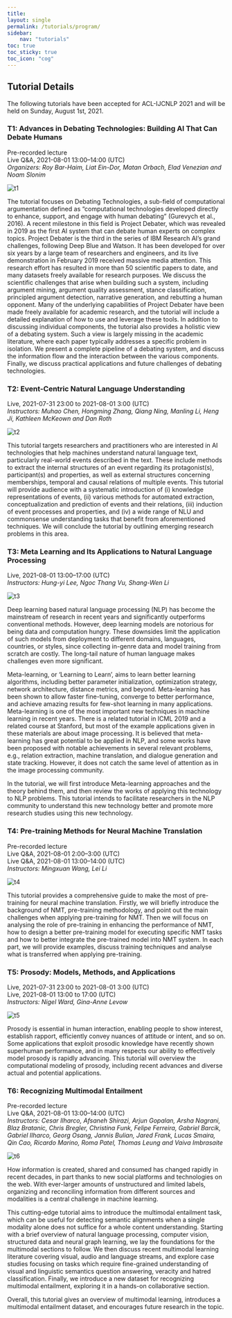```yaml
---
title:  
layout: single
permalink: /tutorials/program/
sidebar: 
    nav: "tutorials"
toc: true
toc_sticky: true
toc_icon: "cog"
---
```

## Tutorial Details

The following tutorials have been accepted for ACL-IJCNLP 2021 and will be held on Sunday, August 1st, 2021. 
		
### T1: Advances in Debating Technologies: Building AI That Can Debate Humans

Pre-recorded lecture<br/>
Live Q&A, 2021-08-01 13:00&ndash;14:00 (UTC)<br/>
*Organizers: Roy Bar-Haim, Liat Ein-Dor, Matan Orbach, Elad Venezian and Noam Slonim*

![t1](/assets/images/t1.png)

The tutorial focuses on Debating Technologies, a sub-field of computational argumentation defined as “computational technologies developed directly to enhance, support, and engage with human debating” (Gurevych et al., 2016). A recent milestone in this field is Project Debater, which was revealed in 2019 as the first AI system that can debate human experts on complex topics. Project Debater is the third in the series of IBM Research AI’s grand challenges, following Deep Blue and Watson. It has been developed for over six years by a large team of researchers and engineers, and its live demonstration in February 2019 received massive media attention. This research effort has resulted in more than 50 scientific papers to date, and many datasets freely available for research purposes. We discuss the scientific challenges that arise when building such a system, including argument mining, argument quality assessment, stance classification, principled argument detection, narrative generation, and rebutting a human opponent. Many of the underlying capabilities of Project Debater have been made freely available for academic research, and the tutorial will include a detailed explanation of how to use and leverage these tools. In addition to discussing individual components, the tutorial also provides a holistic view of a debating system. Such a view is largely missing in the academic literature, where each paper typically addresses a specific problem in isolation. We present a complete pipeline of a debating system, and discuss the information flow and the interaction between the various components. Finally, we discuss practical applications and future challenges of debating technologies.

### T2: Event-Centric Natural Language Understanding

Live, 2021-07-31 23:00 to 2021-08-01 3:00 (UTC)<br/>
*Instructors: Muhao Chen, Hongming Zhang, Qiang Ning, Manling Li, Heng Ji, Kathleen McKeown and Dan Roth*

![t2](/assets/images/t2.png)   

This tutorial targets researchers and practitioners who are interested in AI technologies that help machines understand natural language text, particularly real-world events described in the text. These include methods to extract the internal structures of an event regarding its protagonist(s), participant(s) and properties, as well as external structures concerning memberships, temporal and causal relations of multiple events. This tutorial will provide audience with a systematic introduction of (i) knowledge representations of events, (ii) various methods for automated extraction, conceptualization and prediction of events and their relations, (iii) induction of event processes and properties, and (iv) a wide range of NLU and commonsense understanding tasks that benefit from aforementioned techniques. We will conclude the tutorial by outlining emerging research problems in this area.

### T3: Meta Learning and Its Applications to Natural Language Processing

Live, 2021-08-01 13:00&ndash;17:00 (UTC)<br/>
*Instructors: Hung-yi Lee, Ngoc Thang Vu, Shang-Wen Li*

![t3](/assets/images/t3.png)    

Deep learning based natural language processing (NLP) has become the mainstream of research in recent years and significantly outperforms conventional methods. However, deep learning models are notorious for being data and computation hungry. These downsides limit the application of such models from deployment to different domains, languages, countries, or styles, since collecting in-genre data and model training from scratch are costly. The long-tail nature of human language makes challenges even more significant. 

Meta-learning, or ‘Learning to Learn’, aims to learn better learning algorithms, including better parameter initialization, optimization strategy, network architecture, distance metrics, and beyond. Meta-learning has been shown to allow faster fine-tuning, converge to better performance, and achieve amazing results for few-shot learning in many applications. 
Meta-learning is one of the most important new techniques in machine learning in recent years. There is a related tutorial in ICML 2019 and a related course at Stanford, but most of the example applications given in these materials are about image processing. It is believed that meta-learning has great potential to be applied in NLP, and some works have been proposed with notable achievements in several relevant problems, e.g., relation extraction, machine translation, and dialogue generation and state tracking. However, it does not catch the same level of attention as in the image processing community. 

In the tutorial, we will first introduce Meta-learning approaches and the theory behind them, and then review the works of applying this technology to NLP problems. This tutorial intends to facilitate researchers in the NLP community to understand this new technology better and promote more research studies using this new technology.

### T4: Pre-training Methods for Neural Machine Translation

Pre-recorded lecture<br/>
Live Q&A, 2021-08-01 2:00&ndash;3:00 (UTC)<br/>
Live Q&A, 2021-08-01 13:00&ndash;14:00 (UTC)<br/>
*Instructors: Mingxuan Wang, Lei Li* 

![t4](/assets/images/t4.png)  

This tutorial provides a comprehensive guide to make the most of pre-training for neural machine translation. 
Firstly, we will briefly introduce the background of NMT, pre-training methodology, and point out the main challenges when applying pre-training for NMT.  Then we will focus on analysing the role of pre-training  in enhancing the performance of NMT,  how to design a better pre-training model for executing specific NMT tasks and how to better integrate the pre-trained model into NMT system.  In each part, we will provide examples, discuss training techniques and analyse what is transferred when applying pre-training.

### T5: Prosody: Models, Methods, and Applications

Live, 2021-07-31 23:00 to 2021-08-01 3:00 (UTC)<br/>
Live, 2021-08-01 13:00 to 17:00 (UTC)<br/>
*Instructors: Nigel Ward, Gina-Anne Levow* 

![t5](/assets/images/t5.png)  

Prosody is essential in human interaction, enabling people  to  show  interest,  establish  rapport,  efficiently convey nuances of attitude or intent, and so  on.   Some  applications  that  exploit  prosodic knowledge have recently shown superhuman performance, and in many respects our ability to effectively model prosody is rapidly advancing. This tutorial will overview the computational modeling of prosody, including recent advances and diverse actual and potential applications.

### T6: Recognizing Multimodal Entailment

Pre-recorded lecture<br/>
Live Q&A, 2021-08-01 13:00&ndash;14:00 (UTC)<br/>
*Instructors: Cesar Ilharco, Afsaneh Shirazi, Arjun Gopalan, Arsha Nagrani, Blaz Bratanic, Chris Bregler, Christina Funk, Felipe Ferreira, Gabriel Barcik, Gabriel Ilharco, Georg Osang, Jannis Bulian, Jared Frank, Lucas Smaira, Qin Cao, Ricardo Marino, Roma Patel, Thomas Leung and Vaiva Imbrasaite*

![t6](/assets/images/t6.png)        

How information is created, shared and consumed has changed rapidly in recent decades, in part thanks to new social platforms and technologies on the web. With ever-larger amounts of unstructured and limited labels, organizing and reconciling information from different sources and modalities is a central challenge in machine learning.

This cutting-edge tutorial aims to introduce the multimodal entailment task, which can be useful for detecting semantic alignments when a single modality alone does not suffice for a whole content understanding. Starting with a brief overview of natural language processing, computer vision, structured data and neural graph learning, we lay the foundations for the multimodal sections to follow. We then discuss recent multimodal learning literature covering visual, audio and language streams, and explore case studies focusing on tasks which require fine-grained understanding of visual and linguistic semantics question answering, veracity and hatred classification. Finally, we introduce a new dataset for recognizing multimodal entailment, exploring it in a hands-on collaborative section. 

Overall, this tutorial gives an overview of multimodal learning, introduces a multimodal entailment dataset, and encourages future research in the topic.

